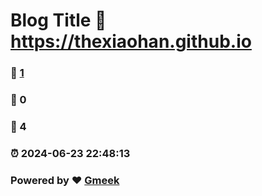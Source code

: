 # Blog Title :link: https://thexiaohan.github.io 
### :page_facing_up: [1](https://thexiaohan.github.io/tag.html) 
### :speech_balloon: 0 
### :hibiscus: 4 
### :alarm_clock: 2024-06-23 22:48:13 
### Powered by :heart: [Gmeek](https://github.com/Meekdai/Gmeek)
